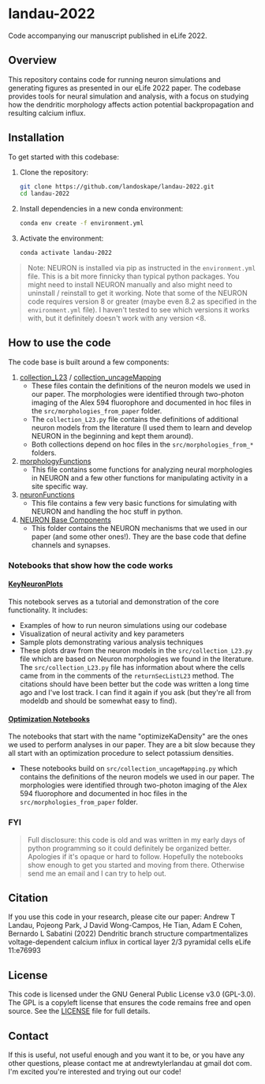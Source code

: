 # landau-2022
Code accompanying our manuscript published in eLife 2022.

## Overview
This repository contains code for running neuron simulations and generating figures as presented in our eLife 2022 paper. The codebase provides tools for neural simulation and analysis, with a focus on studying how the dendritic morphology affects action potential backpropagation and resulting calcium influx.

## Installation
To get started with this codebase:

1. Clone the repository:
   ```bash
   git clone https://github.com/landoskape/landau-2022.git
   cd landau-2022
   ```

2. Install dependencies in a new conda environment:
   ```bash
   conda env create -f environment.yml
   ```

3. Activate the environment:
   ```bash
   conda activate landau-2022
   ```

> Note: NEURON is installed via pip as instructed in the `environment.yml` file. This is a bit more finnicky than typical python packages. You might need to install NEURON manually and also might need to uninstall / reinstall to get it working. Note that some of the NEURON code requires version 8 or greater (maybe even 8.2 as specified in the `environment.yml` file). I haven't tested to see which versions it works with, but it definitely doesn't work with any version <8.

## How to use the code
The code base is built around a few components:
1. [collection_L23](./src/collection_L23.py) / [collection_uncageMapping](./src/collection_uncageMapping.py)
    - These files contain the definitions of the neuron models we used in our paper. The morphologies were identified through two-photon imaging of the Alex 594 fluorophore and documented in hoc files in the `src/morphologies_from_paper` folder.
    - The `collection_L23.py` file contains the definitions of additional neuron models from the literature (I used them to learn and develop NEURON in the beginning and kept them around). 
    - Both collections depend on hoc files in the `src/morphologies_from_*` folders. 
2. [morphologyFunctions](./src/morphologyFunctions.py)
    - This file contains some functions for analyzing neural morphologies in NEURON and a few other functions for manipulating activity in a site specific way. 
3. [neuronFunctions](./src/neuronFunctions.py)
    - This file contains a few very basic functions for simulating with NEURON and handling the hoc stuff in python. 
4. [NEURON Base Components](./src/mod.files/)
    - This folder contains the NEURON mechanisms that we used in our paper (and some other ones!). They are the base code that define channels and synapses.

### Notebooks that show how the code works

#### [KeyNeuronPlots](./KeyNeuronPlots.ipynb)
This notebook serves as a tutorial and demonstration of the core functionality. It includes:
- Examples of how to run neuron simulations using our codebase
- Visualization of neural activity and key parameters
- Sample plots demonstrating various analysis techniques
- These plots draw from the neuron models in the `src/collection_L23.py` file which are based on Neuron morphologies we found in the literature. The `src/collection_L23.py` file has information about where the cells came from in the comments of the ``returnSecListL23`` method. The citations should have been better but the code was written a long time ago and I've lost track. I can find it again if you ask (but they're all from modeldb and should be somewhat easy to find). 

#### [Optimization Notebooks](./optimizeKaDensity.ipynb)
The notebooks that start with the name "optimizeKaDensity" are the ones we used to perform analyses in our paper. They are a bit slow because they all start with an optimization procedure to select potassium densities. 
- These notebooks build on `src/collection_uncageMapping.py` which contains the definitions of the neuron models we used in our paper. The morphologies were identified through two-photon imaging of the Alex 594 fluorophore and documented in hoc files in the `src/morphologies_from_paper` folder.


### FYI
> Full disclosure: this code is old and was written in my early days of python programming so it could definitely be organized better. Apologies if it's opaque or hard to follow. Hopefully the notebooks show enough to get you started and moving from there. Otherwise send me an email and I can try to help out.

## Citation
If you use this code in your research, please cite our paper:
Andrew T Landau, Pojeong Park, J David Wong-Campos, He Tian, Adam E Cohen, Bernardo L Sabatini (2022) Dendritic branch structure compartmentalizes voltage-dependent calcium influx in cortical layer 2/3 pyramidal cells eLife 11:e76993

## License
This code is licensed under the GNU General Public License v3.0 (GPL-3.0). The GPL is a copyleft license that ensures the code remains free and open source. See the [LICENSE](./LICENSE) file for full details.

## Contact
If this is useful, not useful enough and you want it to be, or you have any other questions, please contact me at andrewtylerlandau at gmail dot com. I'm excited you're interested and trying out our code!


